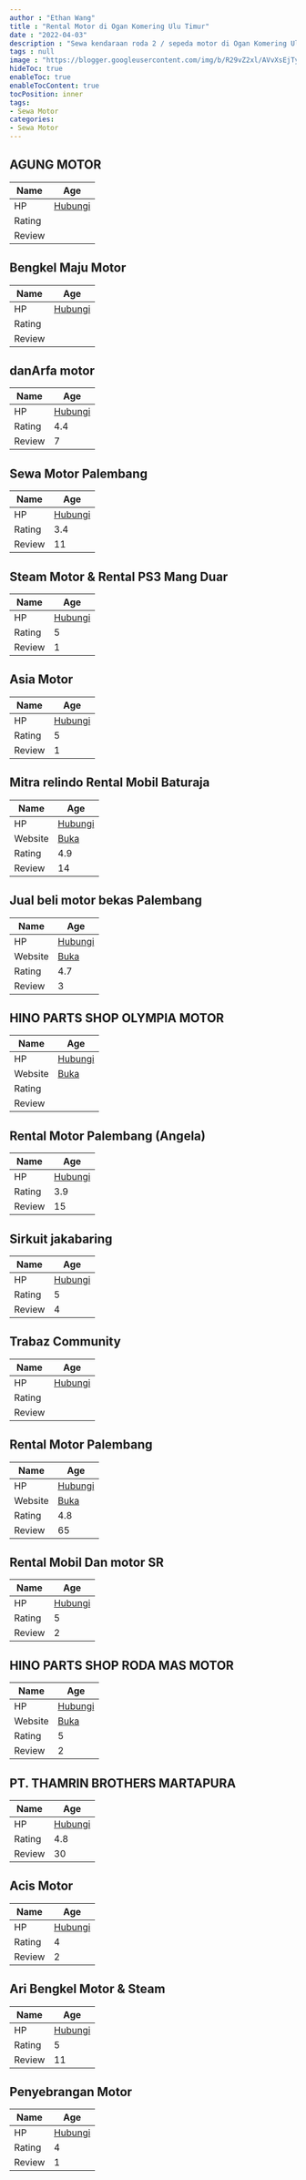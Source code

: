 ```yaml
---
author : "Ethan Wang"
title : "Rental Motor di Ogan Komering Ulu Timur"
date : "2022-04-03"
description : "Sewa kendaraan roda 2 / sepeda motor di Ogan Komering Ulu Timur"
tags : null
image : "https://blogger.googleusercontent.com/img/b/R29vZ2xl/AVvXsEjTyXKKtgdDHUpuzvONj2pOeo6_4hawodnLMWiiWBgV9JaJaydrVqnJuF22FrV6yAmkVJBZcNS0PfM6L6JuGouBDmxoOnk4PqYDXD3EcNVKpvjzL3KHJta1-4dHJAOZAlINvcCwwETAurNtnKXaHjtdx_eeleuCkqWrc2dL7BhgI3Wvhu8yrDr5G0828g/w300-h200/rental-motor-di-ogan-komering-ulu-timur.png"
hideToc: true
enableToc: true
enableTocContent: true
tocPosition: inner
tags:
- Sewa Motor
categories:
- Sewa Motor
---
```



## AGUNG MOTOR

Name | Age
--------|------
HP | [Hubungi](https://pcandroidplayer.blogspot.com/?clayads=https://getnumber.ndower.dev?phone=)
Rating | 
Review | 


## Bengkel Maju Motor

Name | Age
--------|------
HP | [Hubungi](https://pcandroidplayer.blogspot.com/?clayads=https://getnumber.ndower.dev?phone=)
Rating | 
Review | 


## danArfa motor

Name | Age
--------|------
HP | [Hubungi](https://pcandroidplayer.blogspot.com/?clayads=https://getnumber.ndower.dev?phone=MDgxMzY4ODU1ODMw)
Rating | 4.4
Review | 7


## Sewa Motor Palembang

Name | Age
--------|------
HP | [Hubungi](https://pcandroidplayer.blogspot.com/?clayads=https://getnumber.ndower.dev?phone=MDgyMTc2NjA5NDI2)
Rating | 3.4
Review | 11


## Steam Motor &amp; Rental PS3 Mang Duar

Name | Age
--------|------
HP | [Hubungi](https://pcandroidplayer.blogspot.com/?clayads=https://getnumber.ndower.dev?phone=MDgxMzc3NjIwMTg2)
Rating | 5
Review | 1


## Asia Motor

Name | Age
--------|------
HP | [Hubungi](https://pcandroidplayer.blogspot.com/?clayads=https://getnumber.ndower.dev?phone=)
Rating | 5
Review | 1


## Mitra relindo Rental Mobil Baturaja

Name | Age
--------|------
HP | [Hubungi](https://pcandroidplayer.blogspot.com/?clayads=https://getnumber.ndower.dev?phone=MDgxMzY2NTYyOTI2)
Website | [Buka](https://pcandroidplayer.blogspot.com/?clayads=aHR0cHM6Ly9mb3JtLmpvdGZvcm0uY29tLzIxMDU1Mzg1NjI5MzQ2MA==) 
Rating | 4.9
Review | 14


## Jual beli motor bekas Palembang

Name | Age
--------|------
HP | [Hubungi](https://pcandroidplayer.blogspot.com/?clayads=https://getnumber.ndower.dev?phone=MDgzMTc5OTY1NzY1)
Website | [Buka](https://pcandroidplayer.blogspot.com/?clayads=) 
Rating | 4.7
Review | 3


## HINO PARTS SHOP OLYMPIA MOTOR

Name | Age
--------|------
HP | [Hubungi](https://pcandroidplayer.blogspot.com/?clayads=https://getnumber.ndower.dev?phone=MDczNTMyMDEyNw==)
Website | [Buka](https://pcandroidplayer.blogspot.com/?clayads=aHR0cDovL3d3dy5oaW5vLmNvLmlkLw==) 
Rating | 
Review | 


## Rental Motor Palembang (Angela)

Name | Age
--------|------
HP | [Hubungi](https://pcandroidplayer.blogspot.com/?clayads=https://getnumber.ndower.dev?phone=MDg5NzgyMDUxODE=)
Rating | 3.9
Review | 15


## Sirkuit jakabaring

Name | Age
--------|------
HP | [Hubungi](https://pcandroidplayer.blogspot.com/?clayads=https://getnumber.ndower.dev?phone=)
Rating | 5
Review | 4


## Trabaz Community

Name | Age
--------|------
HP | [Hubungi](https://pcandroidplayer.blogspot.com/?clayads=https://getnumber.ndower.dev?phone=MDg1MjY3NzgzMzk5)
Rating | 
Review | 


## Rental Motor Palembang

Name | Age
--------|------
HP | [Hubungi](https://pcandroidplayer.blogspot.com/?clayads=https://getnumber.ndower.dev?phone=MDgyMzc3Nzk5OTk3)
Website | [Buka](https://pcandroidplayer.blogspot.com/?clayads=aHR0cDovL2JpdC5seS8yRWtzaGRO) 
Rating | 4.8
Review | 65


## Rental Mobil Dan motor SR

Name | Age
--------|------
HP | [Hubungi](https://pcandroidplayer.blogspot.com/?clayads=https://getnumber.ndower.dev?phone=MDg5NTYwMzQ2Nzc0Mg==)
Rating | 5
Review | 2


## HINO PARTS SHOP RODA MAS MOTOR

Name | Age
--------|------
HP | [Hubungi](https://pcandroidplayer.blogspot.com/?clayads=https://getnumber.ndower.dev?phone=MDczNTcwMTA4MTg=)
Website | [Buka](https://pcandroidplayer.blogspot.com/?clayads=aHR0cDovL3d3dy5oaW5vLmNvLmlkLw==) 
Rating | 5
Review | 2


## PT. THAMRIN BROTHERS MARTAPURA

Name | Age
--------|------
HP | [Hubungi](https://pcandroidplayer.blogspot.com/?clayads=https://getnumber.ndower.dev?phone=MDg1MzgwODM3Nzcz)
Rating | 4.8
Review | 30


## Acis Motor

Name | Age
--------|------
HP | [Hubungi](https://pcandroidplayer.blogspot.com/?clayads=https://getnumber.ndower.dev?phone=)
Rating | 4
Review | 2


## Ari Bengkel Motor &amp; Steam

Name | Age
--------|------
HP | [Hubungi](https://pcandroidplayer.blogspot.com/?clayads=https://getnumber.ndower.dev?phone=MDg1MzE0NzE5Mzg4)
Rating | 5
Review | 11


## Penyebrangan Motor

Name | Age
--------|------
HP | [Hubungi](https://pcandroidplayer.blogspot.com/?clayads=https://getnumber.ndower.dev?phone=)
Rating | 4
Review | 1



